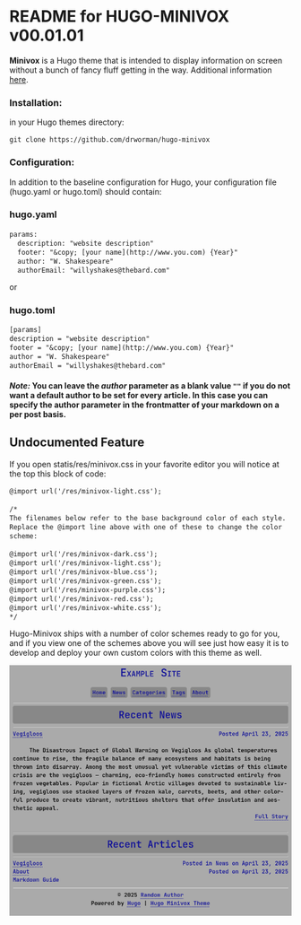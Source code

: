 # README for HUGO-MINIVOX v00.01.01
                                                                                                          
**Minivox** is a Hugo theme that is intended to display information on screen without a bunch of fancy fluff getting in the way. Additional information [here](http://hugo-minivox.worman.com/about).

### Installation:

in your Hugo themes directory:
```
git clone https://github.com/drworman/hugo-minivox
```

### Configuration:

In addition to the baseline configuration for Hugo, your configuration file (hugo.yaml or hugo.toml) should contain:

### hugo.yaml
```
params:
  description: "website description"
  footer: "&copy; [your name](http://www.you.com) {Year}"
  author: "W. Shakespeare"
  authorEmail: "willyshakes@thebard.com"

```
or

### hugo.toml
```
[params]
description = "website description"
footer = "&copy; [your name](http://www.you.com) {Year}"
author = "W. Shakespeare"
authorEmail = "willyshakes@thebard.com"
```
#### *Note:* You can leave the *author* parameter as a blank value `""` if you do not want a default author to be set for every article. In this case you can specify the author parameter in the frontmatter of your markdown on a per post basis.

## Undocumented Feature

If you open statis/res/minivox.css in your favorite editor you will notice at the top this block of code:

```
@import url('/res/minivox-light.css');

/*
The filenames below refer to the base background color of each style.
Replace the @import line above with one of these to change the color scheme:

@import url('/res/minivox-dark.css');
@import url('/res/minivox-light.css');
@import url('/res/minivox-blue.css');
@import url('/res/minivox-green.css');
@import url('/res/minivox-purple.css');
@import url('/res/minivox-red.css');
@import url('/res/minivox-white.css');
*/
```

Hugo-Minivox ships with a number of color schemes ready to go for you, and if you view one of the schemes above you will see just how easy it is to develop and deploy your own custom colors with this theme as well.

[![Screenshot](https://github.com/drworman/hugo-minivox/raw/main/static/images/screenshot.png)](http://hugo-minivox.worman.com)
